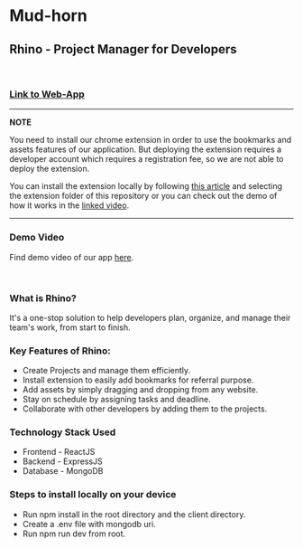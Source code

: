# Mud-horn

## Rhino - Project Manager for Developers

<br/>

### <a target="_blank" href='https://rhino-project-manager.herokuapp.com'>**Link to Web-App**</a>

---

**NOTE**

You need to install our chrome extension in order to use the bookmarks and assets features of our application. But deploying the extension requires a developer account which requires a registration fee, so we are not able to deploy the extension.

You can install the extension locally by following [this article](https://webkul.com/blog/how-to-install-the-unpacked-extension-in-chrome/) and selecting the extension folder of this repository or you can check out the demo of how it works in the [linked video](https://drive.google.com/file/d/1veD7tXfB4lP4dcABuT5OInV05q95wUt3/view?usp=sharing).

---

### Demo Video

Find demo video of our app [here](https://drive.google.com/file/d/1veD7tXfB4lP4dcABuT5OInV05q95wUt3/view?usp=sharing).

<br/>

### **What is Rhino?**

It's a one-stop solution to help developers plan, organize, and manage their team's work, from start to finish.

### **Key Features of Rhino:**

-   Create Projects and manage them efficiently.
-   Install extension to easily add bookmarks for referral purpose.
-   Add assets by simply dragging and dropping from any website.
-   Stay on schedule by assigning tasks and deadline.
-   Collaborate with other developers by adding them to the projects.

### **Technology Stack Used**

-   Frontend - ReactJS
-   Backend - ExpressJS
-   Database - MongoDB

### **Steps to install locally on your device**

-   Run npm install in the root directory and the client directory.
-   Create a .env file with mongodb uri.
-   Run npm run dev from root.
